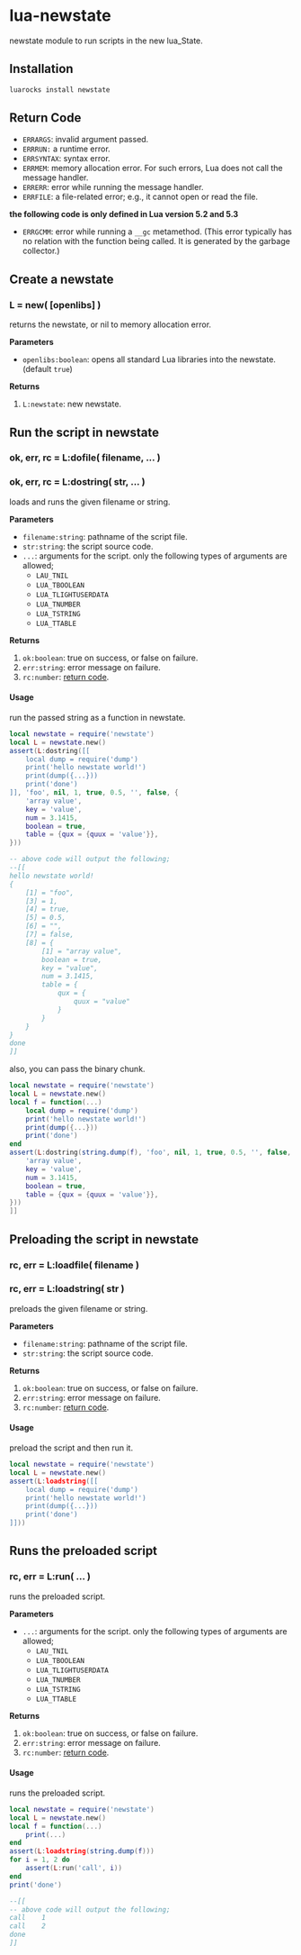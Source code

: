 lua-newstate
====

newstate module to run scripts in the new lua_State.

## Installation

```sh
luarocks install newstate
```


## Return Code

- `ERRARGS`: invalid argument passed.
- `ERRRUN:` a runtime error.
- `ERRSYNTAX`: syntax error.
- `ERRMEM`: memory allocation error. For such errors, Lua does not call the message handler.
- `ERRERR`: error while running the message handler.
- `ERRFILE`: a file-related error; e.g., it cannot open or read the file.

**the following code is only defined in Lua version 5.2 and 5.3**

- `ERRGCMM`: error while running a `__gc` metamethod. (This error typically has no relation with the function being called. It is generated by the garbage collector.)


## Create a newstate

### L = new( [openlibs] )

returns the newstate, or nil to memory allocation error.

**Parameters**

- `openlibs:boolean`: opens all standard Lua libraries into the newstate. (default `true`)

**Returns**

1. `L:newstate`: new newstate.


## Run the script in newstate

### ok, err, rc = L:dofile( filename, ... )
### ok, err, rc = L:dostring( str, ... )

loads and runs the given filename or string.

**Parameters**

- `filename:string`: pathname of the script file.
- `str:string`: the script source code.
- `...`: arguments for the script. only the following types of arguments are allowed;
  - `LAU_TNIL`
  - `LUA_TBOOLEAN`
  - `LUA_TLIGHTUSERDATA`
  - `LUA_TNUMBER`
  - `LUA_TSTRING`
  - `LUA_TTABLE`

**Returns**

1. `ok:boolean`: true on success, or false on failure.
2. `err:string`: error message on failure.
3. `rc:number`: [return code](#return-code).


#### Usage

run the passed string as a function in newstate.

```lua
local newstate = require('newstate')
local L = newstate.new()
assert(L:dostring([[
    local dump = require('dump')
    print('hello newstate world!')
    print(dump({...}))
    print('done')
]], 'foo', nil, 1, true, 0.5, '', false, {
    'array value',
    key = 'value',
    num = 3.1415,
    boolean = true,
    table = {qux = {quux = 'value'}},
}))

-- above code will output the following; 
--[[ 
hello newstate world!
{
    [1] = "foo",
    [3] = 1,
    [4] = true,
    [5] = 0.5,
    [6] = "",
    [7] = false,
    [8] = {
        [1] = "array value",
        boolean = true,
        key = "value",
        num = 3.1415,
        table = {
            qux = {
                quux = "value"
            }
        }
    }
}
done
]]
```

also, you can pass the binary chunk.

```lua
local newstate = require('newstate')
local L = newstate.new()
local f = function(...)
    local dump = require('dump')
    print('hello newstate world!')
    print(dump({...}))
    print('done')
end
assert(L:dostring(string.dump(f), 'foo', nil, 1, true, 0.5, '', false, {
    'array value',
    key = 'value',
    num = 3.1415,
    boolean = true,
    table = {qux = {quux = 'value'}},
}))
]]
```

## Preloading the script in newstate

### rc, err = L:loadfile( filename )
### rc, err = L:loadstring( str )

preloads the given filename or string.

**Parameters**

- `filename:string`: pathname of the script file.
- `str:string`: the script source code.

**Returns**

1. `ok:boolean`: true on success, or false on failure.
2. `err:string`: error message on failure.
3. `rc:number`: [return code](#return-code).


#### Usage

preload the script and then run it.

```lua
local newstate = require('newstate')
local L = newstate.new()
assert(L:loadstring([[
    local dump = require('dump')
    print('hello newstate world!')
    print(dump({...}))
    print('done')
]]))
```


## Runs the preloaded script

### rc, err = L:run( ... )

runs the preloaded script.

**Parameters**

- `...`: arguments for the script. only the following types of arguments are allowed;
  - `LAU_TNIL`
  - `LUA_TBOOLEAN`
  - `LUA_TLIGHTUSERDATA`
  - `LUA_TNUMBER`
  - `LUA_TSTRING`
  - `LUA_TTABLE`

**Returns**

1. `ok:boolean`: true on success, or false on failure.
2. `err:string`: error message on failure.
3. `rc:number`: [return code](#return-code).


#### Usage

runs the preloaded script.


```lua
local newstate = require('newstate')
local L = newstate.new()
local f = function(...)
    print(...)
end
assert(L:loadstring(string.dump(f)))
for i = 1, 2 do
    assert(L:run('call', i))
end
print('done')

--[[
-- above code will output the following; 
call	1
call	2
done
]]
```
